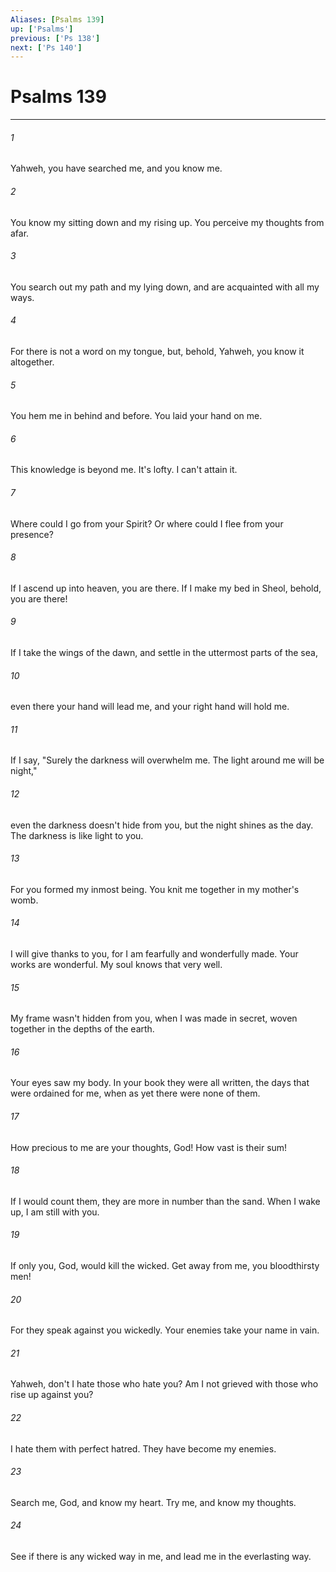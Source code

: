 ```yaml
---
Aliases: [Psalms 139]
up: ['Psalms']
previous: ['Ps 138']
next: ['Ps 140']
---
```

# Psalms 139
***





###### 1 

Yahweh, you have searched me, and you know me. 



###### 2 

You know my sitting down and my rising up. You perceive my thoughts from afar. 



###### 3 

You search out my path and my lying down, and are acquainted with all my ways. 



###### 4 

For there is not a word on my tongue, but, behold, Yahweh, you know it altogether. 



###### 5 

You hem me in behind and before. You laid your hand on me. 



###### 6 

This knowledge is beyond me. It's lofty. I can't attain it. 



###### 7 

Where could I go from your Spirit? Or where could I flee from your presence? 



###### 8 

If I ascend up into heaven, you are there. If I make my bed in Sheol, behold, you are there! 



###### 9 

If I take the wings of the dawn, and settle in the uttermost parts of the sea, 



###### 10 

even there your hand will lead me, and your right hand will hold me. 



###### 11 

If I say, "Surely the darkness will overwhelm me. The light around me will be night," 



###### 12 

even the darkness doesn't hide from you, but the night shines as the day. The darkness is like light to you. 



###### 13 

For you formed my inmost being. You knit me together in my mother's womb. 



###### 14 

I will give thanks to you, for I am fearfully and wonderfully made. Your works are wonderful. My soul knows that very well. 



###### 15 

My frame wasn't hidden from you, when I was made in secret, woven together in the depths of the earth. 



###### 16 

Your eyes saw my body. In your book they were all written, the days that were ordained for me, when as yet there were none of them. 



###### 17 

How precious to me are your thoughts, God! How vast is their sum! 



###### 18 

If I would count them, they are more in number than the sand. When I wake up, I am still with you. 



###### 19 

If only you, God, would kill the wicked. Get away from me, you bloodthirsty men! 



###### 20 

For they speak against you wickedly. Your enemies take your name in vain. 



###### 21 

Yahweh, don't I hate those who hate you? Am I not grieved with those who rise up against you? 



###### 22 

I hate them with perfect hatred. They have become my enemies. 



###### 23 

Search me, God, and know my heart. Try me, and know my thoughts. 



###### 24 

See if there is any wicked way in me, and lead me in the everlasting way.
